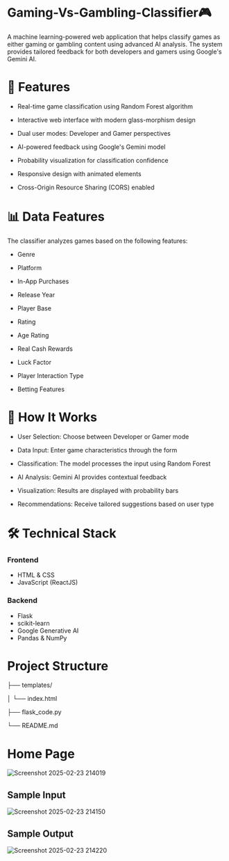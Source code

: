 # Gaming-Vs-Gambling-Classifier🎮
A machine learning-powered web application that helps classify games as either gaming or gambling content using advanced AI analysis. The system provides tailored feedback for both developers and gamers using Google's Gemini AI.

# 🌟 Features

  - Real-time game classification using Random Forest algorithm
 
  - Interactive web interface with modern glass-morphism design
 
  - Dual user modes: Developer and Gamer perspectives
 
  - AI-powered feedback using Google's Gemini model
 
  - Probability visualization for classification confidence
 
  - Responsive design with animated elements
 
  - Cross-Origin Resource Sharing (CORS) enabled

# 📊 Data Features
The classifier analyzes games based on the following features:

 - Genre
   
 - Platform
   
 - In-App Purchases
   
 - Release Year
   
 - Player Base
   
 - Rating
   
 - Age Rating
   
 - Real Cash Rewards
   
 - Luck Factor
   
 - Player Interaction Type
   
 - Betting Features

# 🎯 How It Works

 - User Selection: Choose between Developer or Gamer mode

 - Data Input: Enter game characteristics through the form

 - Classification: The model processes the input using Random Forest

 - AI Analysis: Gemini AI provides contextual feedback

 - Visualization: Results are displayed with probability bars

 - Recommendations: Receive tailored suggestions based on user type

# 🛠️ Technical Stack
### Frontend

 - HTML & CSS
 - JavaScript (ReactJS)

### Backend

 - Flask
 - scikit-learn
 - Google Generative AI
 - Pandas & NumPy

# Project Structure

├── templates/

│ └── index.html

├── flask_code.py

└── README.md

# Home Page

![Screenshot 2025-02-23 214019](https://github.com/user-attachments/assets/f5bf78d6-78a2-4adc-b5aa-b8589dd8e9d7)

## Sample Input

![Screenshot 2025-02-23 214150](https://github.com/user-attachments/assets/cb46fb54-f3e6-4934-ae75-a9a513279866)

## Sample Output

![Screenshot 2025-02-23 214220](https://github.com/user-attachments/assets/3a2893ec-5d33-44b6-b9d5-7d255b3f8225)


